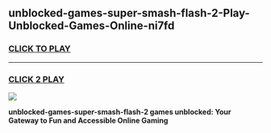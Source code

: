
## unblocked-games-super-smash-flash-2-Play-Unblocked-Games-Online-ni7fd
<h3>
<a href="https://premium76.site?title=unblocked-games-super-smash-flash-2&ref=24A">CLICK TO PLAY</a></h3>
<hr>

<h3>
<a href="https://premium76.site?title=unblocked-games-super-smash-flash-2&ref=24A">CLICK 2 PLAY</a>
  
</h3>

<a href="https://premium76.site?title=unblocked-games-super-smash-flash-2&ref=24A"><img src="https://clearcache.store/games.png"></a>


**unblocked-games-super-smash-flash-2 games unblocked: Your Gateway to Fun and Accessible Online Gaming**

